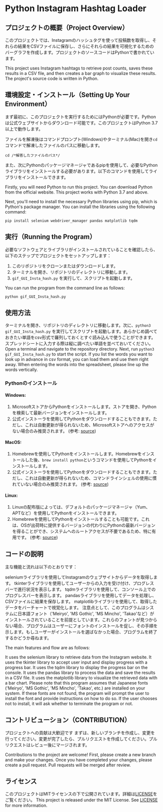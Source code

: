 # Python Instagram Hashtag Loader





## プロジェクトの概要（Project Overview）
このプロジェクトでは、Instagramのハッシュタグを使って投稿数を取得し、それらの結果をCSVファイルに保存し、さらにそれらの結果を可視化するためのバーグラフを作成します。プロジェクトのソースコードはPythonで書かれています。

This project uses Instagram hashtags to retrieve post counts, saves these results in a CSV file, and then creates a bar graph to visualize these results. The project's source code is written in Python.





## 環境設定・インストール（Setting Up Your Environment）
まず最初に、このプロジェクトを実行するためにはPythonが必要です。Pythonは公式ウェブサイトからダウンロード可能です。このプロジェクトはPython 3.7以上で動作します。

ファイルを解凍後はコマンドプロンプト(Windows)やターミナル(Mac)を開き`cd`コマンドで解凍したファイルのパスに移動します。
```
cd /*解答したファイルのパス*/
```

また、次にPythonのパッケージマネージャであるpipを使用して、必要なPythonライブラリをインストールする必要があります。以下のコマンドを使用してライブラリをインストールできます。

Firstly, you will need Python to run this project. You can download Python from the official website. This project works with Python 3.7 and above.

Next, you'll need to install the necessary Python libraries using pip, which is Python's package manager. You can install the libraries using the following command:

```
pip install selenium webdriver_manager pandas matplotlib tqdm
```




## 実行（Running the Program）
必要なソフトウェアとライブラリがインストールされていることを確認したら、以下のステップでプロジェクトをセットアップします：

1. このリポジトリをクローンまたはダウンロードします。
2. ターミナルを開き、リポジトリのディレクトリに移動します。
3. `gif_GUI_Insta_hash.py` を実行して、スクリプトを起動します。

You can run the program from the command line as follows:

```
python gif_GUI_Insta_hash.py
```

## 使用方法
ターミナルを開き、リポジトリのディレクトリに移動します。次に、`python3 gif_GUI_Insta_hash.py` を実行してスクリプトを起動します。あらかじめ調べておきたい単語をcsv形式で羅列しておくとすぐ読み込んで使うことができます。スプレッドシートに入力する際は縦に調べたい単語を並べておいてください。
Open a terminal and navigate to the repository directory. Next, run `python3 gif_GUI_Insta_hash.py` to start the script. If you list the words you want to look up in advance in csv format, you can load them and use them right away. When entering the words into the spreadsheet, please line up the words vertically.


### Pythonのインストール

#### Windows:
1. MicrosoftストアからPythonをインストールします。ストアを開き、Pythonを検索して最新バージョンをインストールします。
2. 公式インストーラを使用してPythonをダウンロードすることもできます。ただし、これは自動更新が得られないため、Microsoftストアへのアクセスがない場合のみ推奨されます。 (参考: [source](https://python.land/installing-python/))

#### MacOS:
1. Homebrewを使用してPythonをインストールします。Homebrewをインストールした後、`brew install python`というコマンドを使用してPythonをインストールします。
2. 公式インストーラを使用してPythonをダウンロードすることもできます。ただし、これは自動更新が得られないため、コマンドラインシェルの使用に慣れていない場合のみ推奨されます。 (参考: [source](https://python.land/installing-python/))

#### Linux:
1. Linuxの配布版によっては、デフォルトのパッケージマネージャ（Yum、APTなど）を使用してPythonをインストールできます。
2. Homebrewを使用してPythonをインストールすることも可能です。これは、OSが出荷時に提供するバージョンの代わりにPythonの最新バージョンを得ることができ、システムへのルートアクセスが不要であるため、特に有用です。 (参考: [source](https://python.land/installing-python/))




## コードの説明
主な機能と流れは以下のとおりです：

seleniumライブラリを使用してInstagramのウェブサイトからデータを取得します。
tkinterライブラリを使用してユーザーからの入力を受け付け、プログレスバーで進行状況を表示します。
tqdmライブラリを使用して、コンソール上でのプログレスバーを表示します。
pandasライブラリを使用してデータを処理し、CSVファイルに結果を保存します。
matplotlibライブラリを使用して、取得したデータをバーチャートで視覚化します。
注意点として、このプログラムはシステムに日本語フォント（'Meiryo', 'MS Gothic', 'MS Mincho', 'Takao'など）がインストールされていることを前提としています。これらのフォントが見つからない場合、プログラムはユーザーにフォントのインストールを促し、その手順を示します。もしユーザーがインストールを選ばなかった場合、プログラムを終了するかどうか尋ねます。



The main features and flow are as follows:

It uses the selenium library to retrieve data from the Instagram website.
It uses the tkinter library to accept user input and display progress with a progress bar.
It uses the tqdm library to display the progress bar on the console.
It uses the pandas library to process the data and save the results in a CSV file.
It uses the matplotlib library to visualize the retrieved data with a bar chart.
Please note that this program assumes that Japanese fonts ('Meiryo', 'MS Gothic', 'MS Mincho', 'Takao', etc.) are installed on your system. If these fonts are not found, the program will prompt the user to install the font and provide instructions on how to do so. If the user chooses not to install, it will ask whether to terminate the program or not.

## コントリビューション（CONTRIBUTION）
プロジェクトへの貢献は大歓迎です
まずは、新しいブランチを作成し、変更を行ってください。変更が完了したら、プルリクエストを作成してください。プルリクエストはレビュー後にマージされます。


Contributions to the project are welcome!
First, please create a new branch and make your changes. Once you have completed your changes, please create a pull request. Pull requests will be merged after review.


## ライセンス
このプロジェクトはMITライセンスの下で公開されています。詳細は[LICENSE](LICENSE)をご覧ください。
This project is released under the MIT License. See [LICENSE](LICENSE) for more information.
